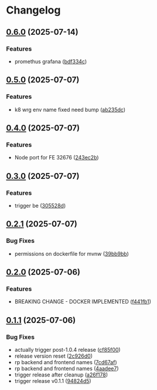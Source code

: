 # Changelog

## [0.6.0](https://github.com/VarunCypherV/VSpend/compare/backend-v0.5.0...backend-v0.6.0) (2025-07-14)


### Features

* promethus grafana ([bdf334c](https://github.com/VarunCypherV/VSpend/commit/bdf334c08cb35661017119e1f32f5e300b9b86bb))

## [0.5.0](https://github.com/VarunCypherV/VSpend/compare/backend-v0.4.0...backend-v0.5.0) (2025-07-07)


### Features

* k8 wrg env name fixed need bump ([ab235dc](https://github.com/VarunCypherV/VSpend/commit/ab235dc73c63df99fd77e00388552f00fd90507a))

## [0.4.0](https://github.com/VarunCypherV/VSpend/compare/backend-v0.3.0...backend-v0.4.0) (2025-07-07)


### Features

* Node port for FE 32676 ([243ec2b](https://github.com/VarunCypherV/VSpend/commit/243ec2bcea2a38bbc59339e7eb64e0efe0175030))

## [0.3.0](https://github.com/VarunCypherV/VSpend/compare/backend-v0.2.1...backend-v0.3.0) (2025-07-07)


### Features

* trigger be ([305528d](https://github.com/VarunCypherV/VSpend/commit/305528db1ea6799931f8a069025a4af49318f43c))

## [0.2.1](https://github.com/VarunCypherV/VSpend/compare/backend-v0.2.0...backend-v0.2.1) (2025-07-07)


### Bug Fixes

* permissions on dockerfile for mvnw ([39bb9bb](https://github.com/VarunCypherV/VSpend/commit/39bb9bb783c203ce90f4f32d8fb94839ca54eb47))

## [0.2.0](https://github.com/VarunCypherV/VSpend/compare/backend-v0.1.1...backend-v0.2.0) (2025-07-06)


### Features

* BREAKING CHANGE - DOCKER IMPLEMENTED ([f441fb1](https://github.com/VarunCypherV/VSpend/commit/f441fb18cea68614e4cfa678446ba8cd02f74edc))

## [0.1.1](https://github.com/VarunCypherV/VSpend/compare/backend-v0.1.0...backend-v0.1.1) (2025-07-06)


### Bug Fixes

* actually trigger post-1.0.4 release ([cf85f00](https://github.com/VarunCypherV/VSpend/commit/cf85f00de21adfb71d28923b90dc3ca9444b6688))
* release version reset ([2c926d0](https://github.com/VarunCypherV/VSpend/commit/2c926d0695ef44ee475a5b8e464ddbc810053d25))
* rp backend and frontend names ([7cd67af](https://github.com/VarunCypherV/VSpend/commit/7cd67af54dd436fbfe4ea3668b6e6023f34f0dbe))
* rp backend and frontend names ([4aadee7](https://github.com/VarunCypherV/VSpend/commit/4aadee728f4dc7026699e8a5548458aa575be59e))
* trigger release after cleanup ([a26f178](https://github.com/VarunCypherV/VSpend/commit/a26f178757be946b66f87aa1048b8cd395ffc30a))
* trigger release v0.1.1 ([94824d5](https://github.com/VarunCypherV/VSpend/commit/94824d5a7082803390fe43c59a83e53a72b5b343))
